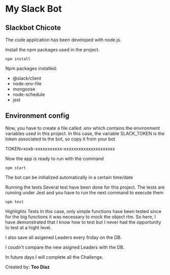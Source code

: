 <h1> My Slack Bot</h1>

<h2>Slackbot Chicote</h2>

The code application has been developed with node.js.

Install the npm packages used in the project.

```npm install```

Npm packages installed:

- @slack/client
- node-env-file
- mongoose
- node-schedule
- jest


## Environment config

Now, you have to create a file called .env which contains the environment variables used in this project. In this case, the variable SLACK_TOKEN is the token associated to the bot, so copy it from your bot

TOKEN=xoxb-xxxxxxxxxxx-xxxxxxxxxxxxxxxxxxxxx

Now the app is ready to run with the command

```npm start```

The bot can be initialized automatically in a certain time/date

Running the tests
Several test have been done for this project. The tests are running under Jest and you have to run the next command to execute them

```npm test```

Highlights
Tests
In this case, only simple functions have been tested since for the big functions it was necessary to mock the object rtm. So here, I have demonstrated that I know how to test but I never had the opportunity to test at a hight level.

I also save all asigened Leaders every friday on the DB.

I coudn't compare the new asigned Leaders with the DB. 

In future days I will complete all the Challenge.

Created by: **Teo Diaz**
